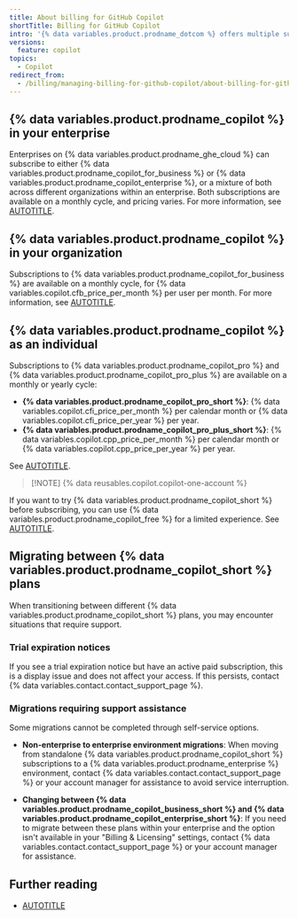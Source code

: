 ```yaml
---
title: About billing for GitHub Copilot
shortTitle: Billing for GitHub Copilot
intro: '{% data variables.product.prodname_dotcom %} offers multiple subscription options for enterprises, organizations, and individuals to use {% data variables.product.prodname_copilot %}.'
versions:
  feature: copilot
topics:
  - Copilot
redirect_from:
  - /billing/managing-billing-for-github-copilot/about-billing-for-github-copilot
---
```


## {% data variables.product.prodname_copilot %} in your enterprise

Enterprises on {% data variables.product.prodname_ghe_cloud %} can subscribe to either {% data variables.product.prodname_copilot_for_business %} or {% data variables.product.prodname_copilot_enterprise %}, or a mixture of both across different organizations within an enterprise. Both subscriptions are available on a monthly cycle, and pricing varies. For more information, see [AUTOTITLE](/copilot/managing-copilot/managing-copilot-for-your-enterprise/managing-the-copilot-subscription-for-your-enterprise/about-billing-for-github-copilot-in-your-enterprise).

## {% data variables.product.prodname_copilot %} in your organization

Subscriptions to {% data variables.product.prodname_copilot_for_business %} are available on a monthly cycle, for {% data variables.copilot.cfb_price_per_month %} per user per month. For more information, see [AUTOTITLE](/copilot/managing-copilot/managing-github-copilot-in-your-organization/managing-the-copilot-subscription-for-your-organization/about-billing-for-github-copilot-in-your-organization).

## {% data variables.product.prodname_copilot %} as an individual

Subscriptions to {% data variables.product.prodname_copilot_pro %} and {% data variables.product.prodname_copilot_pro_plus %} are available on a monthly or yearly cycle:

* **{% data variables.product.prodname_copilot_pro_short %}**: {% data variables.copilot.cfi_price_per_month %} per calendar month or {% data variables.copilot.cfi_price_per_year %} per year.
* **{% data variables.product.prodname_copilot_pro_plus_short %}**: {% data variables.copilot.cpp_price_per_month %} per calendar month or {% data variables.copilot.cpp_price_per_year %} per year.

See [AUTOTITLE](/copilot/managing-copilot/managing-copilot-as-an-individual-subscriber/managing-your-copilot-subscription/about-billing-for-github-copilot-individual).

> [!NOTE] {% data reusables.copilot.copilot-one-account %}

If you want to try {% data variables.product.prodname_copilot_short %} before subscribing, you can use {% data variables.product.prodname_copilot_free %} for a limited experience. See [AUTOTITLE](/copilot/managing-copilot/managing-copilot-as-an-individual-subscriber/about-github-copilot-free).

## Migrating between {% data variables.product.prodname_copilot_short %} plans

When transitioning between different {% data variables.product.prodname_copilot_short %} plans, you may encounter situations that require support.

### Trial expiration notices

If you see a trial expiration notice but have an active paid subscription, this is a display issue and does not affect your access. If this persists, contact {% data variables.contact.contact_support_page %}.

### Migrations requiring support assistance

Some migrations cannot be completed through self-service options.

* **Non-enterprise to enterprise environment migrations**: When moving from standalone {% data variables.product.prodname_copilot_short %} subscriptions to a {% data variables.product.prodname_enterprise %} environment, contact {% data variables.contact.contact_support_page %} or your account manager for assistance to avoid service interruption.

* **Changing between {% data variables.product.prodname_copilot_business_short %} and {% data variables.product.prodname_copilot_enterprise_short %}**: If you need to migrate between these plans within your enterprise and the option isn't available in your "Billing & Licensing" settings, contact {% data variables.contact.contact_support_page %} or your account manager for assistance.

## Further reading

* [AUTOTITLE](/copilot/about-github-copilot/subscription-plans-for-github-copilot)
